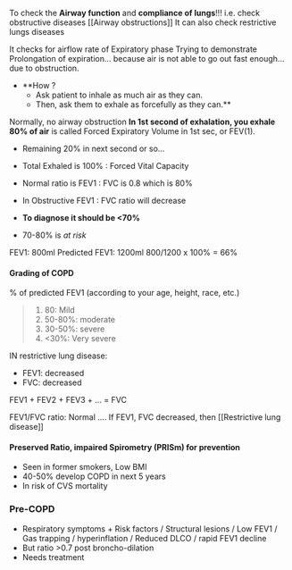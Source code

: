 To check the **Airway function** and **compliance of lungs**!!!
 i.e. check obstructive diseases [[Airway obstructions]] 
 It can also check restrictive lungs diseases

It checks for airflow rate of Expiratory phase
Trying to demonstrate Prolongation of expiration... because air is not able to go out fast enough... due to obstruction.

- **How ?
	- Ask patient to inhale as much air as they can.
	- Then, ask them to exhale as forcefully as they can.**

Normally, no airway obstruction
**In 1st second of exhalation, you exhale 80% of air** is called Forced Expiratory Volume in 1st sec, or FEV(1).
 - Remaining 20% in next second or so...
 - Total Exhaled is 100% : Forced Vital Capacity

- Normal ratio is FEV1 : FVC is 0.8 which is 80%
- In Obstructive FEV1 : FVC ratio will decrease
- **To diagnose it should be <70%**
- 70-80% is *at risk*

FEV1: 800ml
Predicted FEV1: 1200ml
  800/1200 x 100% = 66%

#### Grading of COPD
% of predicted FEV1 (according to your age, height, race, etc.)
>1. 80: Mild
>2. 50-80%: moderate
>3. 30-50%: severe 
>4. <30%: Very severe


IN restrictive lung disease:
- FEV1: decreased
- FVC:  decreased 

FEV1 + FEV2 + FEV3 + ... = FVC

FEV1/FVC ratio: Normal .... 
If FEV1, FVC decreased, then [[Restrictive lung disease]] 

#### Preserved Ratio, impaired Spirometry (PRISm) for prevention
- Seen in former smokers, Low BMI
- 40-50% develop COPD in next 5 years
- In risk of CVS mortality

### Pre-COPD
- Respiratory symptoms + Risk factors / Structural lesions / Low FEV1 / Gas trapping / hyperinflation / Reduced DLCO / rapid FEV1 decline
- But ratio >0.7 post broncho-dilation
- Needs treatment